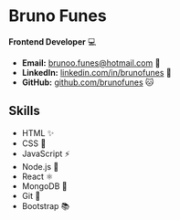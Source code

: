 # Bruno Funes

**Frontend Developer** 💻

- **Email:** brunoo.funes@hotmail.com 📧
- **LinkedIn:** [linkedin.com/in/brunofunes](https://linkedin.com/in/brunofunes) 🔗
- **GitHub:** [github.com/brunofunes](https://github.com/brunofunes) 🐱

## Skills

- HTML ✨
- CSS 🎨
- JavaScript ⚡
- Node.js 🚀
- React ⚛️
- MongoDB 🍃
- Git 🔧
- Bootstrap 📚
